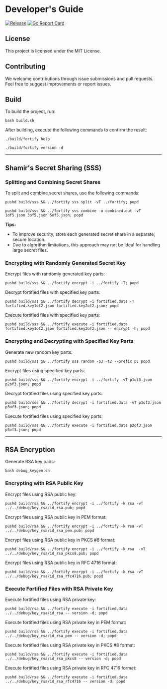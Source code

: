 # Developer's Guide

[![Release](https://github.com/i3ash/fortify/actions/workflows/release.yml/badge.svg)](https://github.com/i3ash/fortify/actions/workflows/release.yml)
[![Go Report Card](https://goreportcard.com/badge/github.com/i3ash/fortify)](https://goreportcard.com/report/github.com/i3ash/fortify)

## License

This project is licensed under the MIT License.

## Contributing

We welcome contributions through issue submissions and pull requests. Feel free to suggest improvements or report
issues.

## Build

To build the project, run:

```shell
bash build.sh
```

After building, execute the following commands to confirm the result:

```shell
./build/fortify help
```

```shell
./build/fortify version -d
```

---

## Shamir's Secret Sharing (SSS)

### Splitting and Combining Secret Shares

To split and combine secret shares, use the following commands:

```shell
pushd build/sss && ../fortify sss split -vT ../fortify; popd
```

```shell
pushd build/sss && ../fortify sss combine -o combined.out -vT 1of5.json 3of5.json 5of5.json; popd
```

**Tips:**

- To improve security, store each generated secret share in a separate, secure location.
- Due to algorithm limitations, this approach may not be ideal for handling large secret files.

### Encrypting with Randomly Generated Secret Key

Encrypt files with randomly generated key parts:

```shell
pushd build/sss && ../fortify encrypt -i ../fortify -T; popd
```

Decrypt fortified files with specified key parts:

```shell
pushd build/sss && ../fortify decrypt -i fortified.data -T fortified.key1of2.json fortified.key2of2.json; popd
```

Execute fortified files with specified key parts:

```shell
pushd build/sss && ../fortify execute -i fortified.data fortified.key1of2.json fortified.key2of2.json -- encrypt -h; popd
```

### Encrypting and Decrypting with Specified Key Parts

Generate new random key parts:

```shell
pushd build/sss && ../fortify sss random -p3 -t2 --prefix p; popd
```

Encrypt files using specified key parts:

```shell
pushd build/sss && ../fortify encrypt -i ../fortify -vT p1of3.json p2of3.json; popd
```

Decrypt fortified files using specified key parts:

```shell
pushd build/sss && ../fortify decrypt -i fortified.data -vT p1of3.json p3of3.json; popd
```

Execute fortified files using specified key parts:

```shell
pushd build/sss && ../fortify execute -i fortified.data p2of3.json p3of3.json; popd
```

---

## RSA Encryption

Generate RSA key pairs:

```shell
bash debug_keygen.sh
```

### Encrypting with RSA Public Key

Encrypt files using RSA public key:

```shell
pushd build/rsa && ../fortify encrypt -i ../fortify -k rsa -vT ../../debug/key_rsa/id_rsa.pub; popd
```

Encrypt files using RSA public key in PEM format:

```shell
pushd build/rsa && ../fortify encrypt -i ../fortify -k rsa -vT ../../debug/key_rsa/id_rsa_pem.pub; popd
```

Encrypt files using RSA public key in PKCS #8 format:

```shell
pushd build/rsa && ../fortify encrypt -i ../fortify -k rsa  -vT ../../debug/key_rsa/id_rsa_pkcs8.pub; popd
```

Encrypt files using RSA public key in RFC 4716 format:

```shell
pushd build/rsa && ../fortify encrypt -i ../fortify -k rsa -vT ../../debug/key_rsa/id_rsa_rfc4716.pub; popd
```

### Execute Fortified Files with RSA Private Key

Execute fortified files using RSA private key:

```shell
pushd build/rsa && ../fortify execute -i fortified.data ../../debug/key_rsa/id_rsa -- version -d; popd
```

Execute fortified files using RSA private key in PEM format:

```shell
pushd build/rsa && ../fortify execute -i fortified.data ../../debug/key_rsa/id_rsa_pem -- version -d; popd
```

Execute fortified files using RSA private key in PKCS #8 format:

```shell
pushd build/rsa && ../fortify execute -i fortified.data ../../debug/key_rsa/id_rsa_pkcs8 -- version -d; popd
```

Execute fortified files using RSA private key in RFC 4716 format:

```shell
pushd build/rsa && ../fortify execute -i fortified.data ../../debug/key_rsa/id_rsa_rfc4716 -- version -d; popd
```
